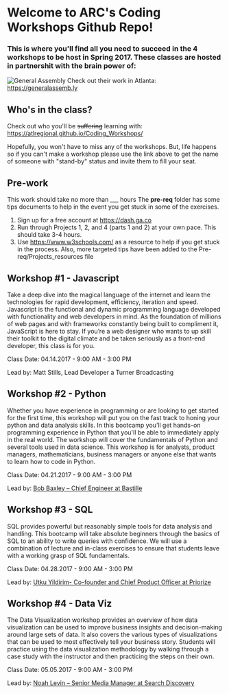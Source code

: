 # Welcome to ARC's Coding Workshops Github Repo!
### This is where you'll find all you need to succeed in the 4 workshops to be host in Spring 2017. These classes are hosted in partnershit with the brain power of: 

![General Assembly](http://www.coindesk.com/wp-content/themes/coindesk2/images/events/consensus-2015/sponsors-and-partners/general-assembly.png)
Check out their work in Atlanta: https://generalassemb.ly
## Who's in the class?
Check out who you'll be <del>suffering</del> learning with:
https://atlregional.github.io/Coding_Workshops/ 

Hopefully, you won't have to miss any of the workshops. But, life happens so if you can't make a workshop please use the link above to get the name of someone with "stand-by" status and invite them to fill your seat.

## Pre-work
This work should take no more than ___ hours
The **pre-req** folder has some tips documents to help in the event you get stuck in some of the exercises.

1. Sign up for a free account at https://dash.ga.co 
2. Run through Projects 1, 2, and 4 (parts 1 and 2) at your own pace. This should take 3-4 hours.
3. Use https://www.w3schools.com/ as a resource to help if you get stuck in the process. Also, more targeted tips have been added to the Pre-req/Projects_resources file

## Workshop #1 - Javascript
Take a deep dive into the magical language of the internet and learn the technologies for rapid development, efficiency, iteration and speed. Javascript is the functional and dynamic programming language developed with functionality and web developers in mind. As the foundation of millions of web pages and with frameworks constantly being built to compliment it, JavaScript is here to stay. If you’re a web designer who wants to up skill their toolkit to the digital climate and be taken seriously as a front-end developer, this class is for you.

Class Date: 04.14.2017 - 9:00 AM - 3:00 PM

Lead by: Matt Stills, Lead Developer a Turner Broadcasting

## Workshop #2 - Python
Whether you have experience in programming or are looking to get started for the first time, this workshop will put you on the fast track to honing your python and data analysis skills. In this bootcamp you’ll get hands-on programming experience in Python that you'll be able to immediately apply in the real world. The workshop will cover the fundamentals of Python and several tools used in data science. This workshop is for analysts, product managers, mathematicians, business managers or anyone else that wants to learn how to code in Python.

Class Date: 04.21.2017 - 9:00 AM - 3:00 PM

Lead by: [Bob Baxley – Chief Engineer at Bastille](https://www.linkedin.com/in/bobbaxley/)

## Workshop #3 - SQL
SQL provides powerful but reasonably simple tools for data analysis and handling. This bootcamp will take absolute beginners through the basics of SQL to an ability to write queries with confidence. We will use a combination of lecture and in-class exercises to ensure that students leave with a working grasp of SQL fundamentals.

Class Date: 04.28.2017 - 9:00 AM - 3:00 PM

Lead by: [Utku Yildirim- Co-founder and Chief Product Officer at Priorize](https://www.linkedin.com/in/utkuyildirim/)

## Workshop #4 - Data Viz
The Data Visualization workshop provides an overview of how data visualization can be used to improve business insights and decision-making around large sets of data. It also covers the various types of visualizations that can be used to most effectively tell your business story. Students will practice using the data visualization methodology by walking through a case study with the instructor and then practicing the steps on their own.

Class Date: 05.05.2017 - 9:00 AM - 3:00 PM

Lead by: [Noah Levin – Senior Media Manager at Search Discovery](https://www.linkedin.com/in/noah-omri-levin-4b305110/)


